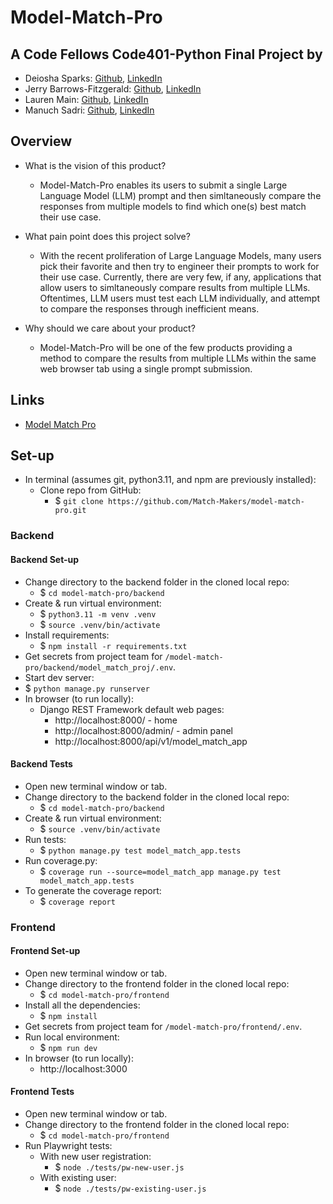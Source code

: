 # Model-Match-Pro

## A Code Fellows Code401-Python Final Project by

- Deiosha Sparks: [Github](https://github.com/Deiosha), [LinkedIn](https://linkedin.com/in/deiosha-sparks-954882251/)
- Jerry Barrows-Fitzgerald: [Github](https://github.com/jbarrfitz), [LinkedIn](https://linkedin.com/in/jbarrowsfitzgerald/)
- Lauren Main: [Github](https://github.com/elleem), [LinkedIn](https://linkedin.com/in/laurenmain28/)
- Manuch Sadri: [Github](https://github.com/mcsadri), [LinkedIn](https://linkedin.com/in/manuch-sadri/)

## Overview

- What is the vision of this product?
  - Model-Match-Pro enables its users to submit a single Large Language Model (LLM) prompt and then simltaneously compare the responses from multiple models to find which one(s) best match their use case.

- What pain point does this project solve?
  - With the recent proliferation of Large Language Models, many users pick their favorite and then try to engineer their prompts to work for their use case. Currently, there are very few, if any, applications that allow users to simltaneously compare results from multiple LLMs. Oftentimes, LLM users must test each LLM individually, and attempt to compare the responses through inefficient means.

- Why should we care about your product?
  - Model-Match-Pro will be one of the few products providing a method to compare the results from multiple LLMs within the same web browser tab using a single prompt submission.

## Links

- [Model Match Pro](https://model-match-pro.vercel.app/)

## Set-up

- In terminal (assumes git, python3.11, and npm are previously installed):
  - Clone repo from GitHub:
    - $ ```git clone https://github.com/Match-Makers/model-match-pro.git```

### Backend

#### Backend Set-up

- Change directory to the backend folder in the cloned local repo:
  - $ ```cd model-match-pro/backend```
- Create & run virtual environment:
  - $ ```python3.11 -m venv .venv```
  - $ ```source .venv/bin/activate```
- Install requirements:
  - $ ```npm install -r requirements.txt```
- Get secrets from project team for `/model-match-pro/backend/model_match_proj/.env`.
- Start dev server:
- $ ```python manage.py runserver```
- In browser (to run locally):
  - Django REST Framework default web pages:
    - http://localhost:8000/ - home
    - http://localhost:8000/admin/ - admin panel
    - http://localhost:8000/api/v1/model_match_app

#### Backend Tests

- Open new terminal window or tab.
- Change directory to the backend folder in the cloned local repo:
  - $ ```cd model-match-pro/backend```
- Create & run virtual environment:
  - $ ```source .venv/bin/activate```
- Run tests:
  - $ ```python manage.py test model_match_app.tests```
- Run coverage.py:
  - $ ```coverage run --source=model_match_app manage.py test model_match_app.tests```
- To generate the coverage report:
  - $ ```coverage report```

### Frontend

#### Frontend Set-up

- Open new terminal window or tab.
- Change directory to the frontend folder in the cloned local repo:
  - $ ```cd model-match-pro/frontend```
- Install all the dependencies:
  - $ ```npm install```
- Get secrets from project team for `/model-match-pro/frontend/.env`.
- Run local environment:
  - $ ```npm run dev```
- In browser (to run locally):
  - http://localhost:3000

#### Frontend Tests

- Open new terminal window or tab.
- Change directory to the frontend folder in the cloned local repo:
  - $ ```cd model-match-pro/frontend```
- Run Playwright tests:
  - With new user registration:
    - $ ```node ./tests/pw-new-user.js```
  - With existing user:
    - $ ```node ./tests/pw-existing-user.js```
